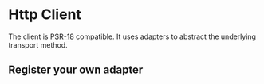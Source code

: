 # Http Client

The client is [PSR-18](https://www.php-fig.org/psr/psr-18/) compatible. 
It uses adapters to abstract the underlying transport method.

## Register your own adapter